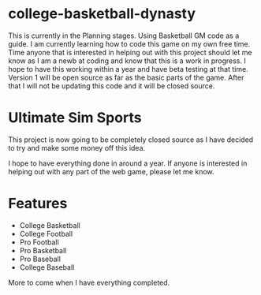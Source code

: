 college-basketball-dynasty
==========================

This is currently in the Planning stages. Using Basketball GM code as a guide. 
I am currently learning how to code this game on my own free time. 
Time anyone that is interested in helping out with this project should let me know as I am a 
newb at coding and know that this is a work in progress. 
I hope to have this working within a year and have beta testing at that time. 
Version 1 will be open source as far as the basic parts of the game. 
After that I will not be updating this code and it will be closed source.

Ultimate Sim Sports
===================

This project is now going to be completely closed source as I have decided to try and make some money off this idea. 

I hope to have everything done in around a year. If anyone is interested in helping out with any part of the web game, please let me know. 


Features
========

- College Basketball
- College Football
- Pro Football
- Pro Basketball
- Pro Baseball
- College Baseball

More to come when I have everything completed. 
